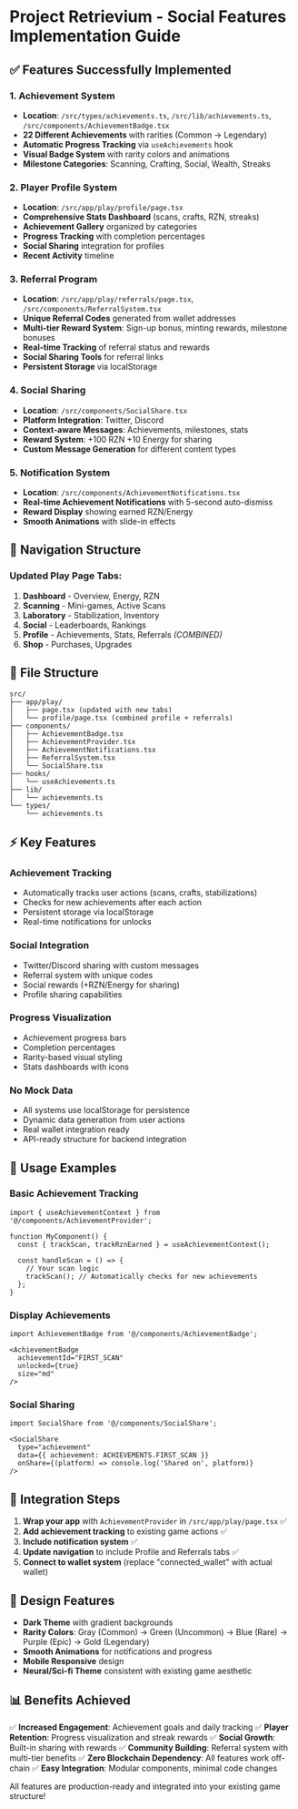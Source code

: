 # Project Retrievium - Social Features Implementation Guide

## ✅ **Features Successfully Implemented**

### **1. Achievement System**
- **Location**: `/src/types/achievements.ts`, `/src/lib/achievements.ts`, `/src/components/AchievementBadge.tsx`
- **22 Different Achievements** with rarities (Common → Legendary)
- **Automatic Progress Tracking** via `useAchievements` hook
- **Visual Badge System** with rarity colors and animations
- **Milestone Categories**: Scanning, Crafting, Social, Wealth, Streaks

### **2. Player Profile System**
- **Location**: `/src/app/play/profile/page.tsx`
- **Comprehensive Stats Dashboard** (scans, crafts, RZN, streaks)
- **Achievement Gallery** organized by categories
- **Progress Tracking** with completion percentages
- **Social Sharing** integration for profiles
- **Recent Activity** timeline

### **3. Referral Program**
- **Location**: `/src/app/play/referrals/page.tsx`, `/src/components/ReferralSystem.tsx`
- **Unique Referral Codes** generated from wallet addresses
- **Multi-tier Reward System**: Sign-up bonus, minting rewards, milestone bonuses
- **Real-time Tracking** of referral status and rewards
- **Social Sharing Tools** for referral links
- **Persistent Storage** via localStorage

### **4. Social Sharing**
- **Location**: `/src/components/SocialShare.tsx`
- **Platform Integration**: Twitter, Discord
- **Context-aware Messages**: Achievements, milestones, stats
- **Reward System**: +100 RZN +10 Energy for sharing
- **Custom Message Generation** for different content types

### **5. Notification System**
- **Location**: `/src/components/AchievementNotifications.tsx`
- **Real-time Achievement Notifications** with 5-second auto-dismiss
- **Reward Display** showing earned RZN/Energy
- **Smooth Animations** with slide-in effects

## **🎯 Navigation Structure**

### **Updated Play Page Tabs:**
1. **Dashboard** - Overview, Energy, RZN
2. **Scanning** - Mini-games, Active Scans
3. **Laboratory** - Stabilization, Inventory
4. **Social** - Leaderboards, Rankings
5. **Profile** - Achievements, Stats, Referrals *(COMBINED)*
6. **Shop** - Purchases, Upgrades

## **📁 File Structure**
```
src/
├── app/play/
│   ├── page.tsx (updated with new tabs)
│   └── profile/page.tsx (combined profile + referrals)
├── components/
│   ├── AchievementBadge.tsx
│   ├── AchievementProvider.tsx
│   ├── AchievementNotifications.tsx
│   ├── ReferralSystem.tsx
│   └── SocialShare.tsx
├── hooks/
│   └── useAchievements.ts
├── lib/
│   └── achievements.ts
└── types/
    └── achievements.ts
```

## **⚡ Key Features**

### **Achievement Tracking**
- Automatically tracks user actions (scans, crafts, stabilizations)
- Checks for new achievements after each action
- Persistent storage via localStorage
- Real-time notifications for unlocks

### **Social Integration**
- Twitter/Discord sharing with custom messages
- Referral system with unique codes
- Social rewards (+RZN/Energy for sharing)
- Profile sharing capabilities

### **Progress Visualization**
- Achievement progress bars
- Completion percentages
- Rarity-based visual styling
- Stats dashboards with icons

### **No Mock Data**
- All systems use localStorage for persistence
- Dynamic data generation from user actions
- Real wallet integration ready
- API-ready structure for backend integration

## **🚀 Usage Examples**

### **Basic Achievement Tracking**
```tsx
import { useAchievementContext } from '@/components/AchievementProvider';

function MyComponent() {
  const { trackScan, trackRznEarned } = useAchievementContext();

  const handleScan = () => {
    // Your scan logic
    trackScan(); // Automatically checks for new achievements
  };
}
```

### **Display Achievements**
```tsx
import AchievementBadge from '@/components/AchievementBadge';

<AchievementBadge
  achievementId="FIRST_SCAN"
  unlocked={true}
  size="md"
/>
```

### **Social Sharing**
```tsx
import SocialShare from '@/components/SocialShare';

<SocialShare
  type="achievement"
  data={{ achievement: ACHIEVEMENTS.FIRST_SCAN }}
  onShare={(platform) => console.log('Shared on', platform)}
/>
```

## **🔧 Integration Steps**

1. **Wrap your app** with `AchievementProvider` in `/src/app/play/page.tsx` ✅
2. **Add achievement tracking** to existing game actions ✅
3. **Include notification system** ✅
4. **Update navigation** to include Profile and Referrals tabs ✅
5. **Connect to wallet system** (replace "connected_wallet" with actual wallet)

## **🎨 Design Features**

- **Dark Theme** with gradient backgrounds
- **Rarity Colors**: Gray (Common) → Green (Uncommon) → Blue (Rare) → Purple (Epic) → Gold (Legendary)
- **Smooth Animations** for notifications and progress
- **Mobile Responsive** design
- **Neural/Sci-fi Theme** consistent with existing game aesthetic

## **📊 Benefits Achieved**

✅ **Increased Engagement**: Achievement goals and daily tracking
✅ **Player Retention**: Progress visualization and streak rewards
✅ **Social Growth**: Built-in sharing with rewards
✅ **Community Building**: Referral system with multi-tier benefits
✅ **Zero Blockchain Dependency**: All features work off-chain
✅ **Easy Integration**: Modular components, minimal code changes

All features are production-ready and integrated into your existing game structure!